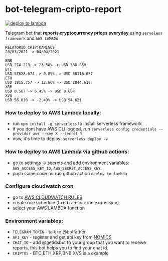 # bot-telegram-cripto-report

[![deploy to lambda](https://github.com/diasandre/bot-telegram-cripto-report/actions/workflows/main.yml/badge.svg)](https://github.com/diasandre/bot-telegram-cripto-report/actions/workflows/main.yml)

Telegram bot that **reports cryptocurrency prices everyday** using `serveless framework` and `AWS LAMBDA`

```
RELATÓRIO CRIPTOAMIGOS
28/03/2021 -> 04/04/2021

BNB
USD 274.213 -> 23.58% -> USD 338.860
BTC
USD 57628.674 -> 0.85% -> USD 58116.037
ETH
USD 1815.757 -> 12.60% -> USD 2044.619
XRP
USD 0.567 -> 6.45% -> USD 0.604
XVS
USD 56.018 -> -2.49% -> USD 54.621
```

### How to deploy to AWS Lambda locally:
- run `npm install -g serverless` to install serverless framework
- if you dont have AWS CLI logged, run `serverless config credentials --provider aws --key X --secret Y`
- now, it's time to deploy: `serverless deploy -v`

### How to deploy to AWS Lambda via github actions:
- go to settings -> secrets and add environment variables: `AWS_ACCESS_KEY_ID`, `AWS_SECRET_ACCESS_KEY`.
- push some code ou run github action `deploy to lambda`

### Configure cloudwatch cron
- go to [AWS CLOUDWATCH RULES](https://console.aws.amazon.com/cloudwatch/home?region=us-east-1#rules:)
- create rule schedule (fixed rate or cron expression)
- select your AWS LAMBDA function

### Environment variables:
- `TELEGRAM_TOKEN` - talk to @botfather.
- `API_KEY` - register and get api key from [NOMICS](https://nomics.com/docs/)
- `CHAT_ID` - add @getidsbot to your group that you want to receive reports, this bot helps you to find your chat id.
- `CRIPTOS` - BTC,ETH,XRP,BNB,XVS is a example
